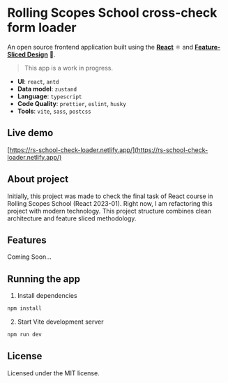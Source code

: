 # Rolling Scopes School cross-check form loader

An open source frontend application built using the **[React](https://react.dev/)** ⚛️ and **[Feature-Sliced Design](https://feature-sliced.design/)** 🍰.

> This app is a work in progress.

- **UI**: `react`, `antd`
- **Data model**: `zustand`
- **Language**: `typescript` 
- **Code Quality**: `prettier`, `eslint`, `husky`
- **Tools**: `vite`, `sass`, `postcss`

## Live demo

[https://rs-school-check-loader.netlify.app/](https://rs-school-check-loader.netlify.app/)

## About project

Initially, this project was made to check the final task of React course in Rolling Scopes School (React 2023-01).
Right now, I am refactoring this project with modern technology. This project structure combines clean architecture and feature sliced methodology.

## Features

Coming Soon...

## Running the app

1. Install dependencies

```bash
npm install
```

2. Start Vite development server

```bash
npm run dev
```

## License

Licensed under the MIT license.
